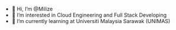 - 👋 Hi, I’m @Milize
- 👀 I’m interested in Cloud Engineering and Full Stack Developing
- 🌱 I’m currently learning at Universiti Malaysia Sarawak (UNIMAS)


<!---
Gridiffin/Gridiffin is a ✨ special ✨ repository because its `README.md` (this file) appears on your GitHub profile.
You can click the Preview link to take a look at your changes.
--->
